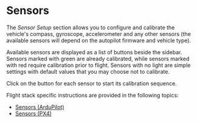 # Sensors

The _Sensor Setup_ section allows you to configure and calibrate the vehicle's compass, gyroscope, accelerometer and any other sensors (the available sensors will depend on the autopilot firmware and vehicle type).

Available sensors are displayed as a list of buttons beside the sidebar.
Sensors marked with green are already calibrated, while sensors marked with red require calibration prior to flight.
Sensors with no light are simple settings with default values that you may choose not to calibrate.

Click on the button for each sensor to start its calibration sequence.

Flight stack specific instructions are provided in the following topics:

- [Sensors (ArduPilot)](../setup_view/sensors_ardupilot.md)
- [Sensors (PX4)](../setup_view/sensors_px4.md)
